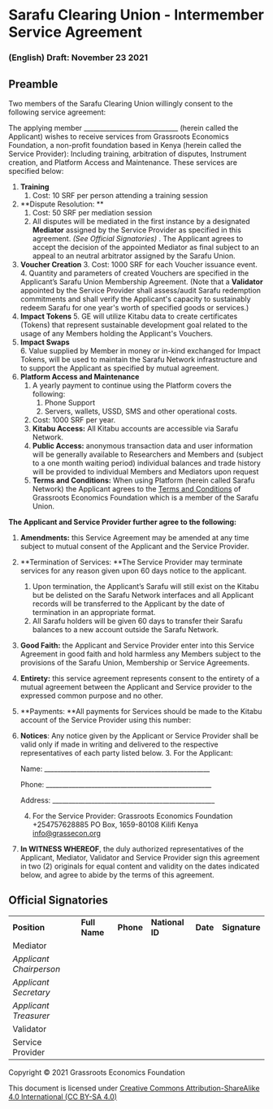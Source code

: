 
# Sarafu Clearing Union - Intermember Service Agreement


### (English) Draft: November 23 2021


## Preamble

Two members of the Sarafu Clearing Union willingly consent to the following service agreement:

The applying member _____________________________ (herein called the Applicant) wishes to receive services from Grassroots Economics Foundation, a non-profit foundation based in Kenya (herein called the Service Provider): Including training, arbitration of disputes, Instrument creation, and Platform Access and Maintenance. These services are specified below:



1. **Training**
    1. Cost: 10 SRF per person attending a training session
2. **Dispute Resolution: **
    1. Cost: 50 SRF per mediation session
    2. All disputes will be mediated in the first instance by a designated **Mediator** assigned by the Service Provider as specified in this agreement. _(See Official Signatories)_ . The Applicant agrees to accept the decision of the appointed Mediator as final subject to an appeal to an neutral arbitrator assigned by the Sarafu Union.
1. **Voucher Creation**
    3. Cost: 1000 SRF for each Voucher issuance event. 
    4. Quantity and parameters of created Vouchers are specified in the Applicant’s Sarafu Union Membership Agreement. (Note that a **Validator** appointed by the Service Provider shall assess/audit Sarafu redemption commitments and shall verify the Applicant's capacity to sustainably redeem Sarafu for one year's worth of specified goods or services.) 
2. **Impact Tokens**
    5. GE will utilize Kitabu data to create certificates (Tokens) that represent sustainable development goal related to the usage of any Members holding the Applicant's Vouchers.
2. **Impact Swaps**    
    6. Value supplied by Member in money or in-kind exchanged for Impact Tokens, will be used to maintain the Sarafu Network infrastructure and to support the Applicant as specified by mutual agreement.
3. **Platform Access and Maintenance**
    1. A yearly payment to continue using the Platform covers the following:
        1. Phone Support
        2. Servers, wallets, USSD, SMS and other operational costs. 
    1. Cost: 1000 SRF per year.
    1. **Kitabu Access:** All Kitabu accounts are accessible via Sarafu Network. 
    1. **Public Access:** anonymous transaction data and user information will be generally available to Researchers and Members and (subject to a one month waiting period) individual balances and trade history will be provided to individual Members and Mediators upon request 
    1. **Terms and Conditions:** When using Platform (herein called Sarafu Network) the Applicant agrees to the [Terms and Conditions](http://grassrootseconomics.org/tos) of Grassroots Economics Foundation which is a member of the Sarafu Union. 

**The Applicant and Service Provider further agree to the following:**

1. **Amendments:** this Service Agreement may be amended at any time subject to mutual consent of the Applicant and the Service Provider.
2. **Termination of Services: **The Service Provider may terminate services for any reason given upon 60 days notice to the applicant. 
    1. Upon termination, the Applicant’s Sarafu will still exist on the Kitabu but be delisted on the Sarafu Network interfaces and all Applicant records will be transferred to the Applicant by the date of termination in an appropriate format.
    2. All Sarafu holders will be given 60 days to transfer their Sarafu balances to a new account outside the Sarafu Network.
3. **Good Faith:** the Applicant and Service Provider enter into this Service Agreement in good faith and hold harmless any Members subject to the provisions of the Sarafu Union, Membership or Service Agreements.
4. **Entirety:** this service agreement represents consent to the entirety of a mutual agreement between the Applicant and Service provider to the expressed common purpose and no other.
5. **Payments: **All payments for Services should be made to the Kitabu account of the Service Provider using this number: 
6. **Notices**: Any notice given by the Applicant or Service Provider shall be valid only if made in writing and delivered to the respective representatives of each party listed below.
    3. For the Applicant:

    Name: ___________________________________________________


    Phone: ___________________________________________________


    Address: __________________________________________________

    4. For the Service Provider: Grassroots Economics Foundation +254757628885 PO Box, 1659-80108  Kilifi Kenya [info@grassecon.org](mailto:info@grassecon.org) 
7. **In WITNESS WHEREOF**, the duly authorized representatives of the Applicant, Mediator, Validator and Service Provider sign this agreement in two (2) originals for equal content and validity on the dates indicated below, and agree to abide by the terms of this agreement.


## Official Signatories


<table>
  <tr>
   <td><strong>Position </strong>
   </td>
   <td><strong>Full Name</strong>
   </td>
   <td><strong>Phone </strong>
   </td>
   <td><strong>National ID</strong>
   </td>
   <td><strong>Date</strong>
   </td>
   <td><strong>Signature</strong>
   </td>
  </tr>
  <tr>
   <td>Mediator
   </td>
   <td>
   </td>
   <td>
   </td>
   <td>
   </td>
   <td>
   </td>
   <td>
   </td>
  </tr>
  <tr>
   <td><em>Applicant Chairperson</em>
   </td>
   <td>
   </td>
   <td>
   </td>
   <td>
   </td>
   <td>
   </td>
   <td>
   </td>
  </tr>
  <tr>
   <td><em>Applicant Secretary</em>
   </td>
   <td>
   </td>
   <td>
   </td>
   <td>
   </td>
   <td>
   </td>
   <td>
   </td>
  </tr>
  <tr>
   <td><em>Applicant Treasurer</em>
   </td>
   <td>
   </td>
   <td>
   </td>
   <td>
   </td>
   <td>
   </td>
   <td>
   </td>
  </tr>
  <tr>
   <td>Validator
   </td>
   <td>
   </td>
   <td>
   </td>
   <td>
   </td>
   <td>
   </td>
   <td>
   </td>
  </tr>
  <tr>
   <td>Service Provider
   </td>
   <td>
   </td>
   <td>
   </td>
   <td>
   </td>
   <td>
   </td>
   <td>
   </td>
  </tr>
</table>




Copyright © 2021 Grassroots Economics Foundation

This document is licensed under [Creative Commons Attribution-ShareAlike 4.0 International (CC BY-SA 4.0)](https://creativecommons.org/licenses/by-sa/4.0/ )
